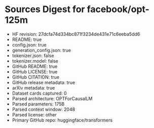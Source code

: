# Sources Digest for facebook/opt-125m
- HF revision: 27dcfa74d334bc871f3234de431e71c6eeba5dd6
- README: true
- config.json: true
- generation_config.json: true
- tokenizer.json: false
- tokenizer.model: false
- GitHub README: true
- GitHub LICENSE: true
- GitHub CITATION: true
- GitHub release metadata: true
- arXiv metadata: true
- Dataset cards captured: 0
- Parsed architecture: OPTForCausalLM
- Parsed parameters: 175B
- Parsed context window: 2048
- Parsed license: other
- Primary GitHub repo: huggingface/transformers
